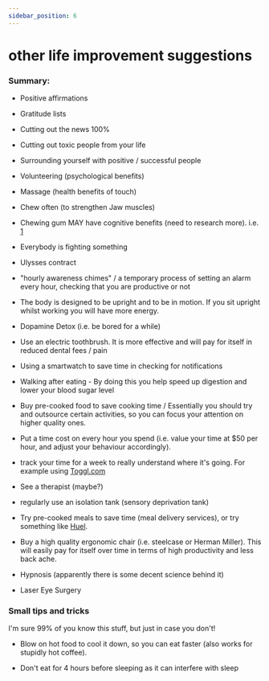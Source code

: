 ```yaml
---
sidebar_position: 6
---
```


# other life improvement suggestions

### Summary: 

* Positive affirmations


* Gratitude lists


* Cutting out the news 100%


* Cutting out toxic people from your life


* Surrounding yourself with positive / successful people


* Volunteering (psychological benefits)


* Massage (health benefits of touch)


* Chew often (to strengthen Jaw muscles)


* Chewing gum MAY have cognitive benefits (need to research more). i.e. [1](https://www.ncbi.nlm.nih.gov/pmc/articles/PMC4449949/)


* Everybody is fighting something


* Ulysses contract


* "hourly awareness chimes" / a temporary process of setting an alarm
every hour, checking that you are productive or not


* The body is designed to be upright and to be in motion. If you sit upright whilst working you will have more energy.


* Dopamine Detox (i.e. be bored for a while)


* Use an electric toothbrush. It is more effective and will pay for itself in reduced dental fees / pain


* Using a smartwatch to save time in checking for notifications


* Walking after eating - By doing this you help speed up digestion and lower your blood sugar level


* Buy pre-cooked food to save cooking time / Essentially you should try and outsource certain activities, so you can focus your attention on
higher quality ones.


* Put a time cost on every hour you spend (i.e. value your time at $50 per hour, and adjust your behaviour accordingly).


* track your time for a week to really understand where it's going. For example using [Toggl.com](https://toggl.com/) 


* See a therapist (maybe?)


* regularly use an isolation tank (sensory deprivation tank)


* Try pre-cooked meals to save time (meal delivery services), or try something like [Huel](https://uk.huel.com/).


* Buy a high quality ergonomic chair (i.e. steelcase or Herman Miller). This will easily pay for itself over time in terms of high productivity and less back ache.


* Hypnosis (apparently there is some decent science behind it)


* Laser Eye Surgery


### Small tips and tricks

I'm sure 99% of you know this stuff, but just in case you don't!

* Blow on hot food to cool it down, so you can eat faster (also works for stupidly hot coffee).


* Don't eat for 4 hours before sleeping as it can interfere with sleep








